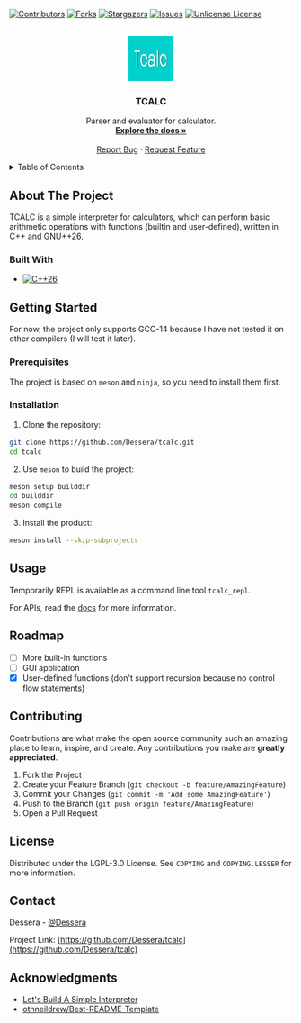 [![Contributors][contributors-shield]][contributors-url]
[![Forks][forks-shield]][forks-url]
[![Stargazers][stars-shield]][stars-url]
[![Issues][issues-shield]][issues-url]
[![Unlicense License][license-shield]][license-url]

<br />
<div align="center">
  <a href="https://dessera.github.io/tcalc">
    <img src="images/logo.png" alt="Logo" width="80" height="80">
  </a>

  <h3 align="center">TCALC</h3>

  <p align="center">
    Parser and evaluator for calculator.
    <br />
    <a href="https://dessera.github.io/tcalc"><strong>Explore the docs »</strong></a>
    <br />
    <br />
    <a href="https://github.com/Dessera/tcalc/issues/new?labels=bug">Report Bug</a>
    &middot;
    <a href="https://github.com/Dessera/tcalc/issues/new?labels=enhancement">Request Feature</a>
  </p>
</div>

<details>
  <summary>Table of Contents</summary>
  <ol>
    <li>
      <a href="#about-the-project">About The Project</a>
      <ul>
        <li><a href="#built-with">Built With</a></li>
      </ul>
    </li>
    <li>
      <a href="#getting-started">Getting Started</a>
      <ul>
        <li><a href="#prerequisites">Prerequisites</a></li>
        <li><a href="#installation">Installation</a></li>
      </ul>
    </li>
    <li><a href="#usage">Usage</a></li>
    <li><a href="#roadmap">Roadmap</a></li>
    <li><a href="#contributing">Contributing</a></li>
    <li><a href="#license">License</a></li>
    <li><a href="#contact">Contact</a></li>
    <li><a href="#acknowledgments">Acknowledgments</a></li>
  </ol>
</details>

## About The Project

TCALC is a simple interpreter for calculators, which can perform basic arithmetic operations with functions (builtin and user-defined), written in C++ and GNU++26.

### Built With

- [![C++26][cpp-shield]][cpp-url]

## Getting Started

For now, the project only supports GCC-14 because I have not tested it on other compilers (I will test it later).

### Prerequisites

The project is based on `meson` and `ninja`, so you need to install them first.

### Installation

1. Clone the repository:

  ```bash
  git clone https://github.com/Dessera/tcalc.git
  cd tcalc
  ```

2. Use `meson` to build the project:

  ```bash
  meson setup builddir
  cd builddir
  meson compile
  ```

3. Install the product:

  ```bash
  meson install --skip-subprojects
  ```

## Usage

Temporarily REPL is available as a command line tool `tcalc_repl`.

For APIs, read the [docs](https://dessera.github.io/tcalc) for more information.

## Roadmap

- [ ] More built-in functions
- [ ] GUI application
- [x] User-defined functions (don't support recursion because no control flow statements)

## Contributing

Contributions are what make the open source community such an amazing place to learn, inspire, and create. Any contributions you make are **greatly appreciated**.

1. Fork the Project
2. Create your Feature Branch (`git checkout -b feature/AmazingFeature`)
3. Commit your Changes (`git commit -m 'Add some AmazingFeature'`)
4. Push to the Branch (`git push origin feature/AmazingFeature`)
5. Open a Pull Request

## License

Distributed under the LGPL-3.0 License. See `COPYING` and `COPYING.LESSER` for more information.

## Contact

Dessera - [@Dessera](https://github.com/Dessera)

Project Link: [https://github.com/Dessera/tcalc](https://github.com/Dessera/tcalc)

## Acknowledgments

- [Let's Build A Simple Interpreter](https://ruslanspivak.com/lsbasi-part1)
- [othneildrew/Best-README-Template](https://github.com/othneildrew/Best-README-Template)

[contributors-shield]: https://img.shields.io/github/contributors/Dessera/tcalc.svg?style=for-the-badge
[contributors-url]: https://github.com/Dessera/tcalc/graphs/contributors
[forks-shield]: https://img.shields.io/github/forks/Dessera/tcalc.svg?style=for-the-badge
[forks-url]: https://github.com/Dessera/tcalc/network/members
[stars-shield]: https://img.shields.io/github/stars/Dessera/tcalc.svg?style=for-the-badge
[stars-url]: https://github.com/Dessera/tcalc/stargazers
[issues-shield]: https://img.shields.io/github/issues/Dessera/tcalc.svg?style=for-the-badge
[issues-url]: https://github.com/Dessera/tcalc/issues
[license-shield]: https://img.shields.io/github/license/Dessera/tcalc.svg?style=for-the-badge
[license-url]: https://github.com/Dessera/tcalc/blob/master/COPYING.LESSER
[cpp-shield]: https://img.shields.io/badge/C++-00599C?style=for-the-badge&logo=c%2B%2B&logoColor=white
[cpp-url]: https://en.cppreference.com/w/cpp

